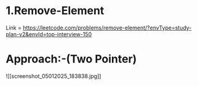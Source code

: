# 1.Remove-Element

Link = https://leetcode.com/problems/remove-element/?envType=study-plan-v2&envId=top-interview-150

# Approach:-(Two Pointer)
![[screenshot_05012025_183838.jpg]]